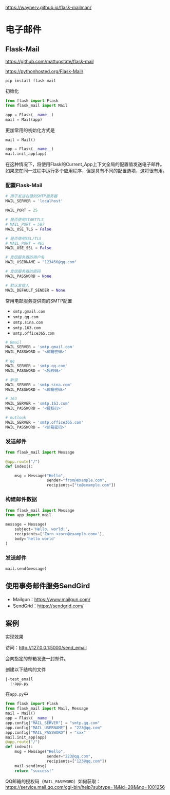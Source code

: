 https://waynerv.github.io/flask-mailman/

# 电子邮件

## Flask-Mail

https://github.com/mattupstate/flask-mail

https://pythonhosted.org/Flask-Mail/

```
pip install flask-mail
```

初始化

```python
from flask import Flask
from flask_mail import Mail

app = Flask(__name__)
mail = Mail(app)
```

更加常用的初始化方式是

```python
mail = Mail()

app = Flask(__name__)
mail.init_app(app)
```

在这种情况下，将使用Flask的Current_App上下文全局的配置值发送电子邮件。如果您在同一过程中运行多个应用程序，但是具有不同的配置选项，这将很有用。

### 配置Flask-Mail

```python
# 用于发送右键的SMTP服务器
MAIL_SERVER = 'localhost'

MAIL_PORT = 25

# 是否使用STARTTLS
# MAIL_PORT = 587
MAIL_USE_TLS = False

# 是否使用SSL/TLS
# MAIL_PORT = 465
MAIL_USE_SSL = False

# 发信服务器的用户名
MAIL_USERNAME = "123456@qq.com"

# 发信服务器的密码
MAIL_PASSWORD = None

# 默认发信人
MAIL_DEFAULT_SENDER = None
```

常用电邮服务提供商的SMTP配置

- `smtp.gmail.com`
- `smtp.qq.com`
- `smtp.sina.com`
- `smtp.163.com`
- `smtp.office365.com`

```python
# Gmail
MAIL_SERVER = 'smtp.gmail.com'
MAIL_PASSWORD = '<邮箱密码>'

# qq
MAIL_SERVER = 'smtp.qq.com'
MAIL_PASSWORD = '<授权码>'

# 新浪
MAIL_SERVER = 'smtp.sina.com'
MAIL_PASSWORD = '<邮箱密码>'

# 163
MAIL_SERVER = 'smtp.163.com'
MAIL_PASSWORD = '<授权码>'

# outlook
MAIL_SERVER = 'smtp.office365.com'
MAIL_PASSWORD = '<邮箱密码>'
```

### 发送邮件

```python
from flask_mail import Message

@app.route("/")
def index():

    msg = Message("Hello",
                  sender="from@example.com",
                  recipients=["to@example.com"])
```



### 构建邮件数据

```python
from flask_mail import Message
from app import mail

message = Message(
    subject='Hello, world!',
    recipients=['Zorn <zorn@example.com>'],
    body='hello world'
)
```

### 发送邮件

```python
mail.send(message)
```

## 使用事务邮件服务SendGird

- Mailgun：https://www.mailgun.com/
- SendGrid：https://sendgrid.com/

## 案例

实现效果

访问：http://127.0.0.1:5000/send_email

会向指定的邮箱发送一封邮件。

创建以下结构的文件

```
|-test_email
  |-app.py
```

在`app.py`中

```python
from flask import Flask
from flask_mail import Mail, Message
mail = Mail()
app = Flask(__name__)
app.config["MAIL_SERVER"] = "smtp.qq.com"
app.config["MAIL_USERNAME"] = "223@qq.com"
app.config["MAIL_PASSWORD"] = "xxx"
mail.init_app(app)
@app.route("/")
def index():
    msg = Message("Hello",
                  sender="223@qq.com",
                  recipients=["123@qq.com"])
    mail.send(msg)
    return "success!"
```

QQ邮箱的授权码（`MAIL_PASSWORD`）如何获取：https://service.mail.qq.com/cgi-bin/help?subtype=1&&id=28&&no=1001256